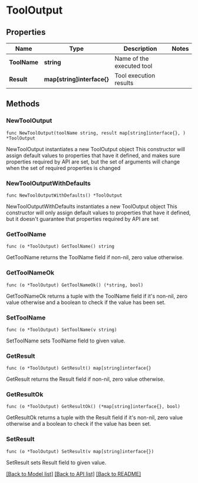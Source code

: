 # ToolOutput

## Properties

Name | Type | Description | Notes
------------ | ------------- | ------------- | -------------
**ToolName** | **string** | Name of the executed tool | 
**Result** | **map[string]interface{}** | Tool execution results | 

## Methods

### NewToolOutput

`func NewToolOutput(toolName string, result map[string]interface{}, ) *ToolOutput`

NewToolOutput instantiates a new ToolOutput object
This constructor will assign default values to properties that have it defined,
and makes sure properties required by API are set, but the set of arguments
will change when the set of required properties is changed

### NewToolOutputWithDefaults

`func NewToolOutputWithDefaults() *ToolOutput`

NewToolOutputWithDefaults instantiates a new ToolOutput object
This constructor will only assign default values to properties that have it defined,
but it doesn't guarantee that properties required by API are set

### GetToolName

`func (o *ToolOutput) GetToolName() string`

GetToolName returns the ToolName field if non-nil, zero value otherwise.

### GetToolNameOk

`func (o *ToolOutput) GetToolNameOk() (*string, bool)`

GetToolNameOk returns a tuple with the ToolName field if it's non-nil, zero value otherwise
and a boolean to check if the value has been set.

### SetToolName

`func (o *ToolOutput) SetToolName(v string)`

SetToolName sets ToolName field to given value.


### GetResult

`func (o *ToolOutput) GetResult() map[string]interface{}`

GetResult returns the Result field if non-nil, zero value otherwise.

### GetResultOk

`func (o *ToolOutput) GetResultOk() (*map[string]interface{}, bool)`

GetResultOk returns a tuple with the Result field if it's non-nil, zero value otherwise
and a boolean to check if the value has been set.

### SetResult

`func (o *ToolOutput) SetResult(v map[string]interface{})`

SetResult sets Result field to given value.



[[Back to Model list]](../README.md#documentation-for-models) [[Back to API list]](../README.md#documentation-for-api-endpoints) [[Back to README]](../README.md)


